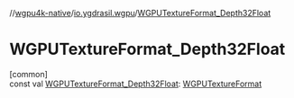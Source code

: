 //[wgpu4k-native](../../index.md)/[io.ygdrasil.wgpu](index.md)/[WGPUTextureFormat_Depth32Float](-w-g-p-u-texture-format_-depth32-float.md)

# WGPUTextureFormat_Depth32Float

[common]\
const val [WGPUTextureFormat_Depth32Float](-w-g-p-u-texture-format_-depth32-float.md): [WGPUTextureFormat](-w-g-p-u-texture-format/index.md)